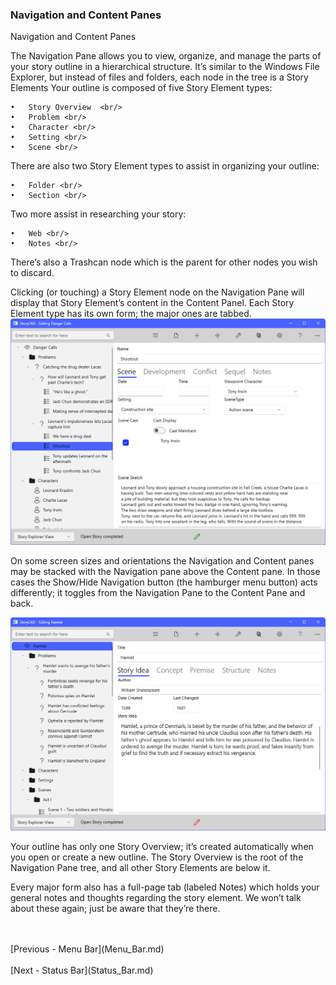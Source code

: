 ### Navigation and  Content Panes ###
Navigation and Content Panes <br/>

The Navigation Pane allows you to view, organize, and manage the parts of your story outline in a hierarchical structure.  It’s similar to the Windows File Explorer, but instead of files and folders, each node in the tree is a Story Elements  Your outline is composed of five Story Element types: <br/>

	•	Story Overview  <br/>
	•	Problem <br/>
	•	Character <br/>
	•	Setting <br/>
	•	Scene <br/>

There are also two  Story Element types to assist in organizing your outline: <br/>

	•	Folder <br/>
	•	Section <br/>

Two more assist in researching your story: <br/>

	•	Web <br/>
	•	Notes <br/>

There’s also a Trashcan node which is the parent for other nodes you wish to discard. <br/>

Clicking (or touching) a Story Element node on the Navigation Pane will display that Story Element’s  content in the Content Panel. Each Story Element type has its own form; the major ones are tabbed. <br/>
![](ContentPane.png)



On some screen sizes and orientations the Navigation and Content panes may be stacked with the Navigation pane above the Content pane. In those cases the Show/Hide Navigation button (the hamburger menu button) acts differently; it toggles from the Navigation Pane to the Content Pane and back. <br/>

![](Navigation-and-Content-Pane.png)


Your outline has only one Story Overview; it’s created automatically when you open or create a new outline. The Story Overview is the root of the Navigation Pane tree, and all other Story Elements are below it.  <br/>

Every major form also has a full-page tab (labeled Notes) which holds your general notes and thoughts regarding the story element. We won’t talk about these again; just be aware that they’re there. <br/>


 <br/>
 <br/>
[Previous - Menu Bar](Menu_Bar.md) <br/>
 <br/>
[Next - Status Bar](Status_Bar.md) <br/>
 <br/>
